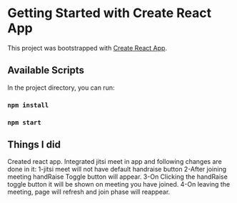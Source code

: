 # Getting Started with Create React App

This project was bootstrapped with [Create React App](https://github.com/facebook/create-react-app).

## Available Scripts

In the project directory, you can run:

### `npm install`
### `npm start`

## Things I did

Created react app.
Integrated jitsi meet in app and following changes are done in it:
    1-jitsi meet will not have default handraise button
    2-After joining meeting handRaise Toggle button will appear.
    3-On Clicking the handRaise toggle button it will be shown on meeting you have joined.
    4-On leaving the meeting, page will refresh and join phase will reappear.


